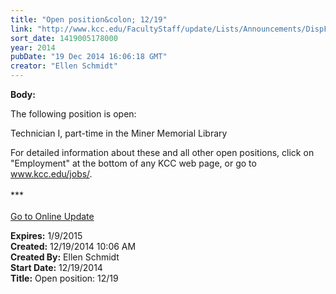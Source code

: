 ```yaml
---
title: "Open position&colon; 12/19"
link: "http://www.kcc.edu/FacultyStaff/update/Lists/Announcements/DispForm.aspx?ID=1782"
sort_date: 1419005178000
year: 2014
pubDate: "19 Dec 2014 16:06:18 GMT"
creator: "Ellen Schmidt"
---
```


<div><b>Body:</b> <div class="ExternalClass7B971FCDC8A5482A8578BCC5F7CCF434"><p>​The following position is open: </p>
<p>Technician I, part-time in the Miner Memorial Library</p>
<p>For detailed information about these and all other open positions, click on &quot;Employment&quot; at the bottom of any KCC web page, or go to <a href="/jobs/">www.kcc.edu/jobs/</a>.<br />​<br />***<br /><br /><a href="/update">Go to Online Update</a><br /></p></div></div>
<div><b>Expires:</b> 1/9/2015</div>
<div><b>Created:</b> 12/19/2014 10:06 AM</div>
<div><b>Created By:</b> Ellen Schmidt</div>
<div><b>Start Date:</b> 12/19/2014</div>
<div><b>Title:</b> Open position: 12/19</div>
